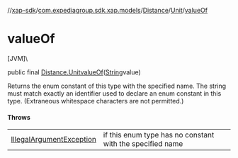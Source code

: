 //[xap-sdk](../../../../index.md)/[com.expediagroup.sdk.xap.models](../../index.md)/[Distance](../index.md)/[Unit](index.md)/[valueOf](value-of.md)

# valueOf

[JVM]\

public final [Distance.Unit](index.md)[valueOf](value-of.md)([String](https://docs.oracle.com/javase/8/docs/api/java/lang/String.html)value)

Returns the enum constant of this type with the specified name. The string must match exactly an identifier used to declare an enum constant in this type. (Extraneous whitespace characters are not permitted.)

#### Throws

| | |
|---|---|
| [IllegalArgumentException](https://kotlinlang.org/api/latest/jvm/stdlib/kotlin/-illegal-argument-exception/index.html) | if this enum type has no constant with the specified name |
